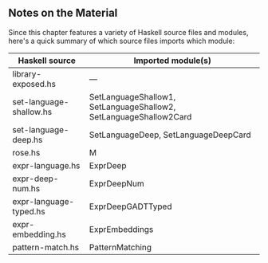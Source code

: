 ## Notes on the Material

Since this chapter features a variety of Haskell source files and
modules, here's a quick summary of which source files imports
which module:


|      Haskell source     |                          Imported module(s)                         |
| ----------------------- | ----------------------------------------------------------------- |
| library-exposed.hs      | —                                                                 |
| set-language-shallow.hs | SetLanguageShallow1, SetLanguageShallow2, SetLanguageShallow2Card |
| set-language-deep.hs    | SetLanguageDeep, SetLanguageDeepCard                              |
| rose.hs                 | M                                                                 |
| expr-language.hs        | ExprDeep                                                          |
| expr-deep-num.hs        | ExprDeepNum                                                       |
| expr-language-typed.hs  | ExprDeepGADTTyped                                                 |
| expr-embedding.hs       | ExprEmbeddings                                                    |
| pattern-match.hs        | PatternMatching                                                   |

